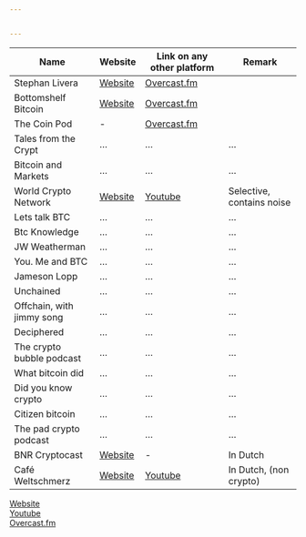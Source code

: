 ```yaml
---


---
```



<table>
<thead>
<tr>
<th>Name</th>
<th>Website</th>
<th>Link on any other platform</th>
<th>Remark</th>
</tr>
</thead>
<tbody>
<tr>
<td>Stephan Livera</td>
<td><a href="https://stephanlivera.com/">Website</a></td>
<td><a href="https://overcast.fm/itunes1415720320/stephan-livera-podcast">Overcast.fm</a></td>
<td></td>
</tr>
<tr>
<td>Bottomshelf Bitcoin</td>
<td><a href="https://bottomshelfbitcoin.com">Website</a></td>
<td><a href="https://overcast.fm/itunes1335227408/bottomshelf-bitcoin">Overcast.fm</a></td>
<td></td>
</tr>
<tr>
<td>The Coin Pod</td>
<td>-</td>
<td><a href="https://overcast.fm/itunes1350143328/the-coin-pod">Overcast.fm</a></td>
<td></td>
</tr>
<tr>
<td>Tales from the Crypt</td>
<td>…</td>
<td>…</td>
<td>…</td>
</tr>
<tr>
<td>Bitcoin and Markets</td>
<td>…</td>
<td>…</td>
<td>…</td>
</tr>
<tr>
<td>World Crypto Network</td>
<td><a href="https://worldcryptonetwork.com/">Website</a></td>
<td><a href="https://www.youtube.com/user/WorldCryptoNetwork">Youtube</a></td>
<td>Selective, contains noise</td>
</tr>
<tr>
<td>Lets talk BTC</td>
<td>…</td>
<td>…</td>
<td>…</td>
</tr>
<tr>
<td>Btc Knowledge</td>
<td>…</td>
<td>…</td>
<td>…</td>
</tr>
<tr>
<td>JW Weatherman</td>
<td>…</td>
<td>…</td>
<td>…</td>
</tr>
<tr>
<td>You. Me and BTC</td>
<td>…</td>
<td>…</td>
<td>…</td>
</tr>
<tr>
<td>Jameson Lopp</td>
<td>…</td>
<td>…</td>
<td>…</td>
</tr>
<tr>
<td>Unchained</td>
<td>…</td>
<td>…</td>
<td>…</td>
</tr>
<tr>
<td>Offchain, with jimmy song</td>
<td>…</td>
<td>…</td>
<td>…</td>
</tr>
<tr>
<td>Deciphered</td>
<td>…</td>
<td>…</td>
<td>…</td>
</tr>
<tr>
<td>The crypto bubble podcast</td>
<td>…</td>
<td>…</td>
<td>…</td>
</tr>
<tr>
<td>What bitcoin did</td>
<td>…</td>
<td>…</td>
<td>…</td>
</tr>
<tr>
<td>Did you know crypto</td>
<td>…</td>
<td>…</td>
<td>…</td>
</tr>
<tr>
<td>Citizen bitcoin</td>
<td>…</td>
<td>…</td>
<td>…</td>
</tr>
<tr>
<td>The pad crypto podcast</td>
<td>…</td>
<td>…</td>
<td>…</td>
</tr>
<tr>
<td>BNR Cryptocast</td>
<td><a href="https://www.bnr.nl/podcast/cryptocast">Website</a></td>
<td>-</td>
<td>In Dutch</td>
</tr>
<tr>
<td>Café Weltschmerz</td>
<td><a href="https://www.cafeweltschmerz.nl"> Website</a></td>
<td><a href="https://www.youtube.com/channel/UClK9f1anqhuSaqDN5YE-wfw">Youtube</a></td>
<td>In Dutch, (non crypto)</td>
</tr>
</tbody>
</table><p><a href="123">Website</a><br>
<a href="123">Youtube</a><br>
<a href="123">Overcast.fm</a></p>

